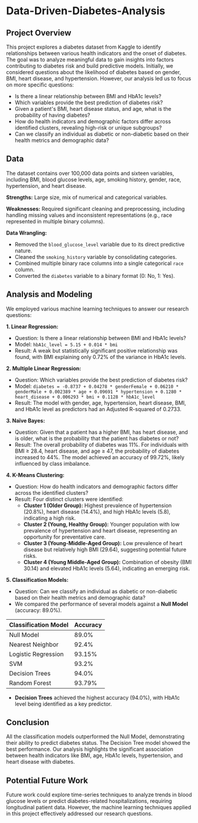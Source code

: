 # Data-Driven-Diabetes-Analysis

## Project Overview

This project explores a diabetes dataset from Kaggle to identify relationships between various health indicators and the onset of diabetes. The goal was to analyze meaningful data to gain insights into factors contributing to diabetes risk and build predictive models. Initially, we considered questions about the likelihood of diabetes based on gender, BMI, heart disease, and hypertension. However, our analysis led us to focus on more specific questions:

* Is there a linear relationship between BMI and HbA1c levels?
* Which variables provide the best prediction of diabetes risk?
* Given a patient's BMI, heart disease status, and age, what is the probability of having diabetes?
* How do health indicators and demographic factors differ across identified clusters, revealing high-risk or unique subgroups?
* Can we classify an individual as diabetic or non-diabetic based on their health metrics and demographic data?

## Data

The dataset contains over 100,000 data points and sixteen variables, including BMI, blood glucose levels, age, smoking history, gender, race, hypertension, and heart disease.

**Strengths:** Large size, mix of numerical and categorical variables.

**Weaknesses:** Required significant cleaning and preprocessing, including handling missing values and inconsistent representations (e.g., race represented in multiple binary columns).

**Data Wrangling:**

* Removed the `blood_glucose_level` variable due to its direct predictive nature.
* Cleaned the `smoking_history` variable by consolidating categories.
* Combined multiple binary race columns into a single categorical `race` column.
* Converted the `diabetes` variable to a binary format (0: No, 1: Yes).

## Analysis and Modeling

We employed various machine learning techniques to answer our research questions:

**1. Linear Regression:**

* Question: Is there a linear relationship between BMI and HbA1c levels?
* Model: `hbA1c_level = 5.15 + 0.014 * bmi`
* Result: A weak but statistically significant positive relationship was found, with BMI explaining only 0.72% of the variance in HbA1c levels.

**2. Multiple Linear Regression:**

* Question: Which variables provide the best prediction of diabetes risk?
* Model: `diabetes = -0.8737 + 0.04278 * genderFemale + 0.06210 * genderMale + 0.002389 * age + 0.09691 * hypertension + 0.1280 * heart_disease + 0.006293 * bmi + 0.1128 * hbA1c_level`
* Result: The model with gender, age, hypertension, heart disease, BMI, and HbA1c level as predictors had an Adjusted R-squared of 0.2733.

**3. Naïve Bayes:**

* Question: Given that a patient has a higher BMI, has heart disease, and is older, what is the probability that the patient has diabetes or not?
* Result: The overall probability of diabetes was 11%. For individuals with BMI ≥ 28.4, heart disease, and age ≥ 47, the probability of diabetes increased to 44%. The model achieved an accuracy of 99.72%, likely influenced by class imbalance.

**4. K-Means Clustering:**

* Question: How do health indicators and demographic factors differ across the identified clusters?
* Result: Four distinct clusters were identified:
    * **Cluster 1 (Older Group):** Highest prevalence of hypertension (20.8%), heart disease (14.4%), and high HbA1c levels (5.8), indicating a high risk.
    * **Cluster 2 (Young, Healthy Group):** Younger population with low prevalence of hypertension and heart disease, representing an opportunity for preventative care.
    * **Cluster 3 (Young-Middle-Aged Group):** Low prevalence of heart disease but relatively high BMI (29.64), suggesting potential future risks.
    * **Cluster 4 (Young Middle-Aged Group):** Combination of obesity (BMI 30.14) and elevated HbA1c levels (5.64), indicating an emerging risk.

**5. Classification Models:**

* Question: Can we classify an individual as diabetic or non-diabetic based on their health metrics and demographic data?
* We compared the performance of several models against a **Null Model** (accuracy: 89.0%).

| Classification Model | Accuracy |
| :------------------- | :------- |
| Null Model           | 89.0%    |
| Nearest Neighbor     | 92.4%    |
| Logistic Regression  | 93.15%   |
| SVM                  | 93.2%    |
| Decision Trees       | 94.0%    |
| Random Forest        | 93.79%   |

* **Decision Trees** achieved the highest accuracy (94.0%), with HbA1c level being identified as a key predictor.

## Conclusion

All the classification models outperformed the Null Model, demonstrating their ability to predict diabetes status. The Decision Tree model showed the best performance. Our analysis highlights the significant association between health indicators like BMI, age, HbA1c levels, hypertension, and heart disease with diabetes.

## Potential Future Work

Future work could explore time-series techniques to analyze trends in blood glucose levels or predict diabetes-related hospitalizations, requiring longitudinal patient data. However, the machine learning techniques applied in this project effectively addressed our research questions.